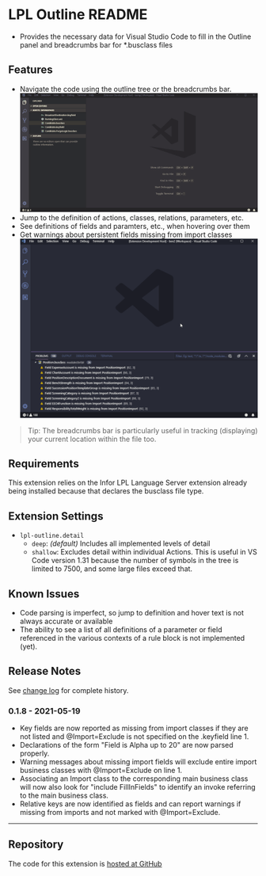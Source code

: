 # LPL Outline README

* Provides the necessary data for Visual Studio Code to fill in the Outline panel and breadcrumbs bar for *.busclass files

## Features

* Navigate the code using the outline tree or the breadcrumbs bar.
![Outlining and Breadcrumb](images/lpl-outline.gif)
* Jump to the definition of actions, classes, relations, parameters, etc.
* See definitions of fields and paramters, etc., when hovering over them
* Get warnings about persistent fields missing from import classes
![Import field Validation](images/ImportFieldValidation.gif)

> Tip: The breadcrumbs bar is particularly useful in tracking (displaying) your current location within the file too.

## Requirements	
 
 This extension relies on the Infor LPL Language Server extension already being installed because that declares the busclass file type.

## Extension Settings

* `lpl-outline.detail`
   * `deep`: *(default)* Includes all implemented levels of detail
   * `shallow`: Excludes detail within individual Actions. This is useful in VS Code version 1.31 because the number of symbols in the tree is limited to 7500, and some large files exceed that.

## Known Issues

* Code parsing is imperfect, so jump to definition and hover text is not always accurate or available
* The ability to see a list of all definitions of a parameter or field referenced in the various contexts of a rule block is not implemented (yet).

## Release Notes

See [change log](CHANGELOG.md) for complete history.

### 0.1.8 - 2021-05-19
- Key fields are now reported as missing from import classes if they are not listed and @Import=Exclude is not specified on the .keyfield line 1.
- Declarations of the form "Field is Alpha up to 20" are now parsed properly.
- Warning messages about missing import fields will exclude entire import business classes with @Import=Exclude on line 1.
- Associating an Import class to the corresponding main business class will now also look for "include FillInFields" to identify an invoke referring to the main business class.
- Relative keys are now identified as fields and can report warnings if missing from imports and not marked with @Import=Exclude.

-----------------------------------------------------------------------------------------------------------

## Repository

The code for this extension is [hosted at GitHub](https://github.com/bluemonkmn/lpl-outline)
